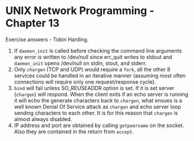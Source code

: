 UNIX Network Programming - Chapter 13
======================================
Exercise answers - Tobin Harding.

1. If `daemon_init` is called before checking the command line arguments any
   error is written to /dev/null since err_quit writes to stdout and
   `daemon_init` opens /dev/null on stdin, stout, and stderr.
2. Only `chargen` (TCP and UDP) would require a `fork`, all the other 8 services
   could be handled in an iterative manner (assuming most often connections will
   require only one request/response cycle).
3. `bind` will fail unless SO_REUSEADDR option is set. If it is set server
   (`chargen`) will respond. When the client exits if an echo server is running
   it will echo the generate characters back to `chargen`, what ensues is a well
   known Denial Of Service attack as `chargen` and echo server loop sending
   characters to each other. It is for this reason that `chargen` is almost
   always disabled.
4. IP address and port are obtained by calling `getpeername` on the socket. Also
   they are contained in the return from `accept`.
